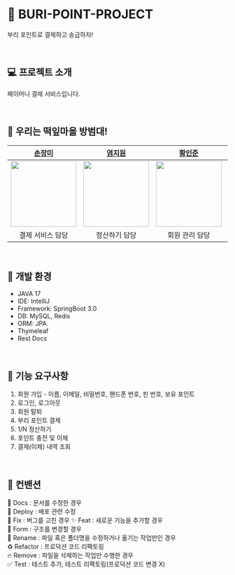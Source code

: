 # 🌱 BURI-POINT-PROJECT
부리 포인트로 결제하고 송금하자!

<br>

## 💻 프로젝트 소개
페이머니 결제 서비스입니다.

<br>

## 👮 우리는 떡잎마을 방범대!

| [손장미](https://github.com/sonrose) | [염지원](https://github.com/xx10222) | [황인준](https://github.com/InJun2) | [황하림](https://github.com/HwangHarim) | [김기현](https://github.com/KimKiHyun0206) | [이상호](https://github.com/LSH-3016) |
| :----------------: | :----------------: | :----------------: | :----------------: | :----------------: | :----------------: |
| <img src="https://www.tv-asahi.co.jp/shinchan/character/img/01.png" width="150"/> | <img src="https://www.tv-asahi.co.jp/shinchan/character/img/04.png" width="150"/> | <img src="https://www.tv-asahi.co.jp/shinchan/character/img/13.png" width="150"/> | <img src="https://www.tv-asahi.co.jp/shinchan/character/img/11.png" width="150"/> | <img src="https://www.tv-asahi.co.jp/shinchan/character/img/10.png" width="150"/> | <img src="https://www.tv-asahi.co.jp/shinchan/character/img/12.png" width="150"/> |
| 결제 서비스 담당 | 정산하기 담당 | 회원 관리 담당 | 충전 및 이체 담당 | 내역 조회 담당 | 인프라 담당 |

<br>

## 🔨 개발 환경
- JAVA 17
- IDE: IntelliJ
- Framework: SpringBoot 3.0
- DB: MySQL, Redis
- ORM: JPA
- Thymeleaf
- Rest Docs

<br>

## 📌 기능 요구사항
1. 회원 가입 - 이름, 이메일, 비밀번호, 핸드폰 번호, 핀 번호, 보유 포인트
2. 로그인, 로그아웃
3. 회원 탈퇴
4. 부리 포인트 결제
5. 1/N 정산하기
6. 포인트 충전 및 이체
7. 결제(이체) 내역 조회

<br>

## 📜 컨밴션

📝 Docs : 문서를 수정한 경우  
🚀 Deploy : 배포 관련 수정  
🐛 Fix : 버그를 고친 경우 
✨ Feat : 새로운 기능을 추가할 경우  
🎨 Form : 구조를 변경할 경우   
🚚 Rename : 파일 혹은 폴더명을 수정하거나 옮기는 작업만인 경우  
♻ ️Refactor : 프로덕션 코드 리팩토링   
🔥 Remove : 파일을 삭제하는 작업만 수행한 경우  
✅ Test : 테스트 추가, 테스트 리팩토링(프로덕션 코드 변경 X)